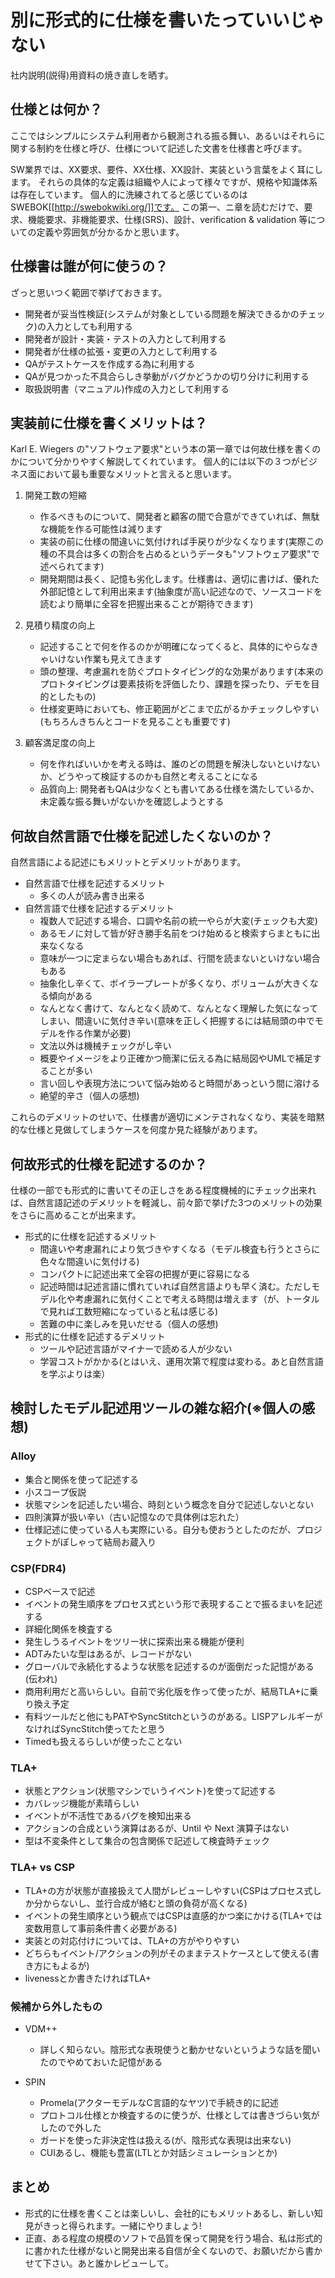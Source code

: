 別に形式的に仕様を書いたっていいじゃない
======================================

社内説明(説得)用資料の焼き直しを晒す。


仕様とは何か？
-------------

ここではシンプルにシステム利用者から観測される振る舞い、あるいはそれらに関する制約を仕様と呼び、仕様について記述した文書を仕様書と呼びます。

SW業界では、XX要求、要件、XX仕様、XX設計、実装という言葉をよく耳にします。
それらの具体的な定義は組織や人によって様々ですが、規格や知識体系は存在しています。
個人的に洗練されてると感じているのはSWEBOK[[http://swebokwiki.org/]]です。
この第一、ニ章を読むだけで、要求、機能要求、非機能要求、仕様(SRS)、設計、verification & validation 等についての定義や雰囲気が分かるかと思います。


仕様書は誰が何に使うの？
----------------------

ざっと思いつく範囲で挙げておきます。

* 開発者が妥当性検証(システムが対象としている問題を解決できるかのチェック)の入力としても利用する
* 開発者が設計・実装・テストの入力として利用する
* 開発者が仕様の拡張・変更の入力として利用する
* QAがテストケースを作成する為に利用する
* QAが見つかった不具合らしき挙動がバグかどうかの切り分けに利用する
* 取扱説明書（マニュアル)作成の入力として利用する


実装前に仕様を書くメリットは？
--------------------

Karl E. Wiegers の"ソフトウェア要求"という本の第一章では何故仕様を書くのかについて分かりやすく解説してくれています。
個人的には以下の３つがビジネス面において最も重要なメリットと言えると思います。

1. 開発工数の短縮
   * 作るべきものについて、開発者と顧客の間で合意ができていれば、無駄な機能を作る可能性は減ります
   * 実装の前に仕様の間違いに気付ければ手戻りが少なくなります(実際この種の不具合は多くの割合を占めるというデータも"ソフトウェア要求"で述べられてます)
   * 開発期間は長く、記憶も劣化します。仕様書は、適切に書けば、優れた外部記憶として利用出来ます(抽象度が高い記述なので、ソースコードを読むより簡単に全容を把握出来ることが期待できます)

2. 見積り精度の向上
   * 記述することで何を作るのかが明確になってくると、具体的にやらなきゃいけない作業も見えてきます
   * 頭の整理、考慮漏れを防ぐプロトタイピング的な効果があります(本来のプロトタイピングは要素技術を評価したり、課題を探ったり、デモを目的としたもの)
   * 仕様変更時においても、修正範囲がどこまで広がるかチェックしやすい(もちろんきちんとコードを見ることも重要です)

3. 顧客満足度の向上
   * 何を作ればいいかを考える時は、誰のどの問題を解決しないといけないか、どうやって検証するのかも自然と考えることになる
   * 品質向上: 開発者もQAは少なくとも書いてある仕様を満たしているか、未定義な振る舞いがないかを確認しようとする


何故自然言語で仕様を記述したくないのか？
---------------------------

自然言語による記述にもメリットとデメリットがあります。

* 自然言語で仕様を記述するメリット
    * 多くの人が読み書き出来る
* 自然言語で仕様を記述するデメリット
    * 複数人で記述する場合、口調や名前の統一やらが大変(チェックも大変)
    * あるモノに対して皆が好き勝手名前をつけ始めると検索すらまともに出来なくなる
    * 意味が一つに定まらない場合もあれば、行間を読まないといけない場合もある
    * 抽象化し辛くて、ボイラープレートが多くなり、ボリュームが大きくなる傾向がある
    * なんとなく書けて、なんとなく読めて、なんとなく理解した気になってしまい、間違いに気付き辛い(意味を正しく把握するには結局頭の中でモデルを作る作業が必要)
    * 文法以外は機械チェックがし辛い
    * 概要やイメージをより正確かつ簡潔に伝える為に結局図やUMLで補足することが多い
    * 言い回しや表現方法について悩み始めると時間があっという間に溶ける
    * 絶望的辛さ（個人の感想)

これらのデメリットのせいで、仕様書が適切にメンテされなくなり、実装を暗黙的な仕様と見做してしまうケースを何度か見た経験があります。


何故形式的仕様を記述するのか？
-------------------------

仕様の一部でも形式的に書いてその正しさをある程度機械的にチェック出来れば、自然言語記述のデメリットを軽減し、前々節で挙げた3つのメリットの効果をさらに高めることが出来ます。

* 形式的に仕様を記述するメリット
    * 間違いや考慮漏れにより気づきやすくなる（モデル検査も行うとさらに色々な間違いに気付ける)
    * コンパクトに記述出来て全容の把握が更に容易になる
    * 記述時間は記述言語に慣れていれば自然言語よりも早く済む。ただしモデル化や考慮漏れに気付くことで考える時間は増えます（が、トータルで見れば工数短縮になっていると私は感じる)
    * 苦難の中に楽しみを見いだせる（個人の感想)
* 形式的に仕様を記述するデメリット
    * ツールや記述言語がマイナーで読める人が少ない
    * 学習コストがかかる(とはいえ、運用次第で程度は変わる。あと自然言語を学ぶよりは楽）



検討したモデル記述用ツールの雑な紹介(※個人の感想)
------------------------------------

### Alloy

* 集合と関係を使って記述する
* 小スコープ仮説
* 状態マシンを記述したい場合、時刻という概念を自分で記述しないとない
* 四則演算が扱い辛い（古い記憶なので具体例は忘れた）
* 仕様記述に使っている人も実際にいる。自分も使おうとしたのだが、プロジェクトがぽしゃって結局お蔵入り

### CSP(FDR4)

* CSPベースで記述
* イベントの発生順序をプロセス式という形で表現することで振るまいを記述する
* 詳細化関係を検査する
* 発生しうるイベントをツリー状に探索出来る機能が便利
* ADTみたいな型はあるが、レコードがない
* グローバルで永続化するような状態を記述するのが面倒だった記憶がある(伝われ)
* 商用利用だと高いらしい。自前で劣化版を作って使ったが、結局TLA+に乗り換え予定
* 有料ツールだと他にもPATやSyncStitchというのがある。LISPアレルギーがなければSyncStitch使ってたと思う
* Timedも扱えるらしいが使ったことない

### TLA+

* 状態とアクション(状態マシンでいうイベント)を使って記述する
* カバレッジ機能が素晴らしい
* イベントが不活性であるバグを検知出来る
* アクションの合成という演算はあるが、Until や Next 演算子はない
* 型は不変条件として集合の包含関係で記述して検査時チェック

### TLA+ vs CSP

* TLA+の方が状態が直接扱えて人間がレビューしやすい(CSPはプロセス式しか分からないし、並行合成が絡むと頭の負荷が高くなる)
* イベントの発生順序という観点ではCSPは直感的かつ楽にかける(TLA+では変数用意して事前条件書く必要がある)
* 実装との対応付けについては、TLA+の方がやりやすい
* どちらもイベント/アクションの列がそのままテストケースとして使える(書き方にもよるが)
* livenessとか書きたければTLA+

### 候補から外したもの

* VDM++
    * 詳しく知らない。陰形式な表現使うと動かせないというような話を聞いたのでやめておいた記憶がある

* SPIN
    * Promela(アクターモデルなC言語的なヤツ)で手続き的に記述
    * プロトコル仕様とか検査するのに使うが、仕様としては書きづらい気がしたので外した
    * ガードを使った非決定性は扱える(が、陰形式な表現は出来ない)
    * CUIあるし、機能も豊富(LTLとか対話シミュレーションとか)


まとめ
-------------

* 形式的に仕様を書くことは楽しいし、会社的にもメリットあるし、新しい知見がきっと得られます。一緒にやりましょう!
* 正直、ある程度の規模のソフトで品質を保って開発を行う場合、私は形式的に書かれた仕様がないと開発出来る自信が全くないので、お願いだから書かせて下さい。あと誰かレビューして。

